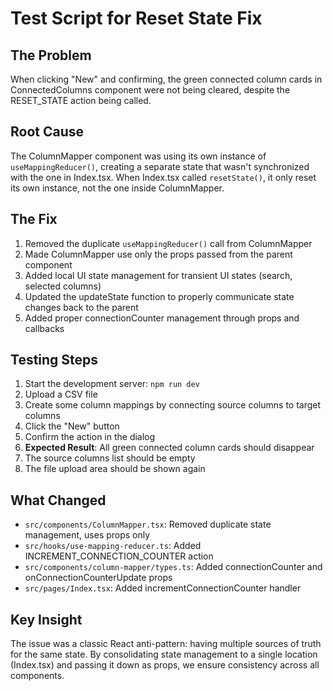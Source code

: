 # Test Script for Reset State Fix

## The Problem
When clicking "New" and confirming, the green connected column cards in ConnectedColumns component were not being cleared, despite the RESET_STATE action being called.

## Root Cause
The ColumnMapper component was using its own instance of `useMappingReducer()`, creating a separate state that wasn't synchronized with the one in Index.tsx. When Index.tsx called `resetState()`, it only reset its own instance, not the one inside ColumnMapper.

## The Fix
1. Removed the duplicate `useMappingReducer()` call from ColumnMapper
2. Made ColumnMapper use only the props passed from the parent component
3. Added local UI state management for transient UI states (search, selected columns)
4. Updated the updateState function to properly communicate state changes back to the parent
5. Added proper connectionCounter management through props and callbacks

## Testing Steps
1. Start the development server: `npm run dev`
2. Upload a CSV file
3. Create some column mappings by connecting source columns to target columns
4. Click the "New" button
5. Confirm the action in the dialog
6. **Expected Result**: All green connected column cards should disappear
7. The source columns list should be empty
8. The file upload area should be shown again

## What Changed
- `src/components/ColumnMapper.tsx`: Removed duplicate state management, uses props only
- `src/hooks/use-mapping-reducer.ts`: Added INCREMENT_CONNECTION_COUNTER action
- `src/components/column-mapper/types.ts`: Added connectionCounter and onConnectionCounterUpdate props
- `src/pages/Index.tsx`: Added incrementConnectionCounter handler

## Key Insight
The issue was a classic React anti-pattern: having multiple sources of truth for the same state. By consolidating state management to a single location (Index.tsx) and passing it down as props, we ensure consistency across all components.